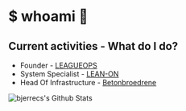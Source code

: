 # $ whoami 👋

## Current activities - What do I do?
- Founder - [LEAGUEOPS]
- System Specialist - [LEAN-ON]
- Head Of Infrastructure - [Betonbroedrene]

<img align="left" alt="bjerrecs's Github Stats" src="https://github-readme-stats-ten-umber.vercel.app/api/?username=bjerrecs&show_icons=true&theme=dracula" />

[website]: https://bjerre.cloud
[twitter]:https://twitter.com/bjerrecs
[linkedin]: https://www.linkedin.com/in/simonbjerre/
[LEAGUEOPS]: https://leagueops.org
[LEAN-ON]: https://lean-on.com
[Betonbroedrene]: https://www.betonbroedrene.dk
